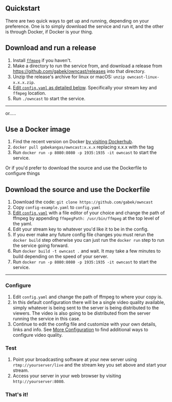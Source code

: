 ## Quickstart

There are two quick ways to get up and running, depending on your preference.  One is to simply download the service and run it, and the other is through Docker, if Docker is your thing.


## Download and run a release

1. Install [`ffmpeg`](https://ffmpeg.org/download.html) if you haven't.
1. Make a directory to run the service from, and download a release from https://github.com/gabek/owncast/releases into that directory.
1. Unzip the release's archive for linux or macOS: `unzip owncast-linux-x.x.x.zip`.
1. [Edit `config.yaml` as detailed below](#configure).  Specifically your stream key and `ffmpeg` location.
1. Run `./owncast` to start the service.

---

or.....

## Use a Docker image

1. Find the recent version on Docker [by visiting Dockerhub](https://hub.docker.com/repository/registry-1.docker.io/gabekangas/owncast/tags?page=1).
1. `docker pull gabekangas/owncast:x.x.x` replacing x.x.x with the tag
1. Run `docker run -p 8080:8080 -p 1935:1935 -it owncast` to start the service.


Or if you'd prefer to download the source and use the Dockerfile to configure things

## Download the source and use the Dockerfile

1. Download the code: `git clone https://github.com/gabek/owncast`
1. Copy `config-example.yaml` to `config.yaml`
1. [Edit `config.yaml`](#configure) with a file editor of your choice and change the path of ffmpeg by appending `ffmpegPath: /usr/bin/ffmpeg` at the top level of the yaml.
1. Edit your stream key to whatever you'd like it to be in the config.
1. If you ever make any future config file changes you must rerun the `docker build` step otherwise you can just run the `docker run` step to run the service going forward.
1. Run `docker build -t owncast .` and wait.  It may take a few minutes to build depending on the speed of your server.
1. Run `docker run -p 8080:8080 -p 1935:1935 -it owncast` to start the service.

---

### Configure

1. Edit `config.yaml` and change the path of ffmpeg to where your copy is.
1. In this default configuration there will be a single video quality available, simply whatever is being sent to the server is being distributed to the viewers.  The video is also going to be distributed from the server running the service in this case.
1. Continue to edit the config file and customize with your own details, links and info.  See [More Configuration](configuration.md) to find additional ways to configure video quality.

### Test
1. Point your broadcasting software at your new server using `rtmp://yourserver/live` and the stream key you set above and start your stream.
1. Access your server in your web browser by visiting `http://yourserver:8080`.


### That's it!
